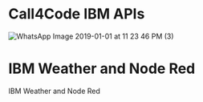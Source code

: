 # Call4Code IBM APIs

![WhatsApp Image 2019-01-01 at 11 23 46 PM (3)](https://user-images.githubusercontent.com/35352600/61340603-0434f280-a811-11e9-8265-6381ec0c3d55.jpeg)


# IBM Weather and Node Red

IBM Weather and Node Red


